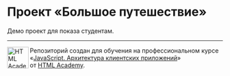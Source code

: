 # Проект «Большое путешествие»

Демо проект для показа студентам.

---

<a href="https://htmlacademy.ru/intensive/ecmascript"><img align="left" width="50" height="50" title="HTML Academy" src="https://up.htmlacademy.ru/static/img/intensive/ecmascript/logo-for-github.svg"></a>

Репозиторий создан для обучения на профессиональном курсе «[JavaScript. Архитектура клиентских приложений](https://htmlacademy.ru/intensive/ecmascript)» от [HTML Academy](https://htmlacademy.ru).

[check-image]: https://github.com/htmlacademy-ecmascript/211825-big-trip-21/workflows/Project%20check/badge.svg?branch=master
[check-url]: https://github.com/htmlacademy-ecmascript/211825-big-trip-21/actions
